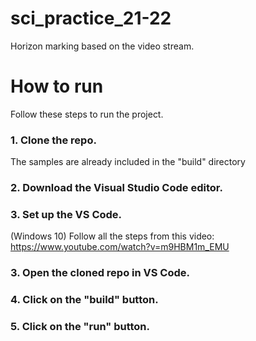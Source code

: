 # sci_practice_21-22
 Horizon marking based on the video stream.

# How to run
 Follow these steps to run the project.
 ### 1. Clone the repo.
  The samples are already included in the "build" directory
 ### 2. Download the Visual Studio Code editor.
 ### 3. Set up the VS Code.
  (Windows 10) Follow all the steps from this video: https://www.youtube.com/watch?v=m9HBM1m_EMU
 ### 3. Open the cloned repo in VS Code.
 ### 4. Click on the "build" button.
 ### 5. Click on the "run" button.
